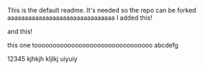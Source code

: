 This is the default readme. It's needed so the repo can be forked
aaaaaaaaaaaaaaaaaaaaaaaaaaaaaaa
I added this!

and this!

this one toooooooooooooooooooooooooooooooo
abcdefg

12345
kjhkjh
kljlkj
uiyuiy
